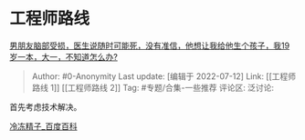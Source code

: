 # 工程师路线
[男朋友脑部受损，医生说随时可能死，没有准信，他想让我给他生个孩子，我19岁一本，大一，不知道怎么办?](https://www.zhihu.com/question/517032900/answer/2570778380)

> Author: #0-Anonymity
> Last update: [编辑于 2022-07-12]
> Link: [[工程师路线 1]] [[工程师路线 2]]
> Tag: #专题/合集-一些推荐
> 评论区:
> 泛讨论:

首先考虑技术解决。

[冷冻精子_百度百科](https://baike.baidu.com/item/%E5%86%B7%E5%86%BB%E7%B2%BE%E5%AD%90/12770685)
